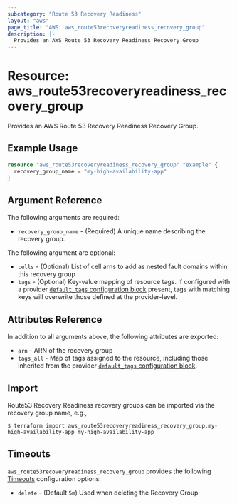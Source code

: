 ```yaml
---
subcategory: "Route 53 Recovery Readiness"
layout: "aws"
page_title: "AWS: aws_route53recoveryreadiness_recovery_group"
description: |-
  Provides an AWS Route 53 Recovery Readiness Recovery Group
---
```


# Resource: aws_route53recoveryreadiness_recovery_group

Provides an AWS Route 53 Recovery Readiness Recovery Group.

## Example Usage

```terraform
resource "aws_route53recoveryreadiness_recovery_group" "example" {
  recovery_group_name = "my-high-availability-app"
}
```

## Argument Reference

The following arguments are required:

* `recovery_group_name` - (Required) A unique name describing the recovery group.

The following argument are optional:

* `cells` - (Optional) List of cell arns to add as nested fault domains within this recovery group
* `tags` - (Optional) Key-value mapping of resource tags. If configured with a provider [`default_tags` configuration block](/docs/providers/aws/index.html#default_tags-configuration-block) present, tags with matching keys will overwrite those defined at the provider-level.

## Attributes Reference

In addition to all arguments above, the following attributes are exported:

* `arn` - ARN of the recovery group
* `tags_all` - Map of tags assigned to the resource, including those inherited from the provider [`default_tags` configuration block](/docs/providers/aws/index.html#default_tags-configuration-block).

## Import

Route53 Recovery Readiness recovery groups can be imported via the recovery group name, e.g.,

```
$ terraform import aws_route53recoveryreadiness_recovery_group.my-high-availability-app my-high-availability-app
```

## Timeouts

`aws_route53recoveryreadiness_recovery_group` provides the following [Timeouts](https://www.terraform.io/docs/configuration/blocks/resources/syntax.html#operation-timeouts)
configuration options:

- `delete` - (Default `5m`) Used when deleting the Recovery Group

